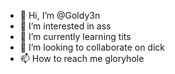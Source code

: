 - 👋 Hi, I’m @Goldy3n
- 👀 I’m interested in ass
- 🌱 I’m currently learning tits
- 💞️ I’m looking to collaborate on dick
- 📫 How to reach me gloryhole

<!---
Goldy3n/Goldy3n is a ✨ special ✨ repository because its `README.md` (this file) appears on your GitHub profile.
You can click the Preview link to take a look at your changes.
--->
